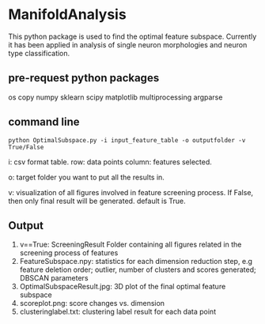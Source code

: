 # ManifoldAnalysis

This python package is used to find the optimal feature subspace. Currently it has been applied in analysis of single neuron morphologies and neuron type classification.

## pre-request python packages
os
copy
numpy
sklearn
scipy
matplotlib
multiprocessing
argparse

## command line
```
python OptimalSubspace.py -i input_feature_table -o outputfolder -v True/False 
```
i: csv format table. 
   row: data points
   column: features selected.

o: target folder you want to put all the results in.

v: visualization of all figures involved in feature screening process. If False, then only final result will be generated.
   default is True.

## Output
1. v==True: ScreeningResult Folder containing all figures related in the screening process of features
2. FeatureSubspace.npy: statistics for each dimension reduction step, e.g feature deletion order; outlier, number of clusters and scores generated; DBSCAN parameters
3. OptimalSubspaceResult.jpg: 3D plot of the final optimal feature subspace
4. scoreplot.png: score changes vs. dimension
5. clusteringlabel.txt: clustering label result for each data point
